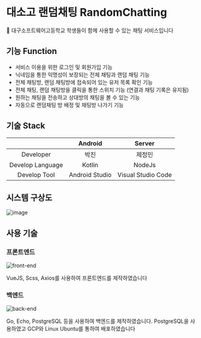 # 대소고 랜덤채팅 RandomChatting 

💬 대구소프트웨어고등학교 학생들이 함께 사용할 수 있는 채팅 서비스입니다

## 기능 Function
- 서비스 이용을 위한 로그인 및 회원가입 기능 
- 닉네임을 통한 익명성이 보장되는 전체 채팅과 랜덤 채팅 기능 
- 전체 채팅방, 랜덤 채팅방에 접속되어 있는 유저 목록 확인 기능
- 전체 채팅, 랜덤 채팅방을 클릭을 통한 스위치 기능 (연결과 채팅 기록은 유지됨)
- 원하는 채팅을 전송하고 상대방의 채팅을 볼 수 있는 기능
- 자동으로 랜덤채팅 방 배정 및 채팅방 나가기 기능 

## 기술 Stack
|                      | Android     | Server        | 
|:--------------------:|:---------------:|:------------------:|
| Developer | 박진 | 제정민       | 
| Develop Language | Kotlin| NodeJs| 
| Develop Tool     | Android Studio  | Visual Studio Code | 

## 시스템 구상도

![image](https://user-images.githubusercontent.com/52072077/97800503-0676c680-1c79-11eb-9156-7c5c303a30d5.png)

## 사용 기술

### 프론트엔드
![front-end](https://user-images.githubusercontent.com/52072077/97800589-c6fcaa00-1c79-11eb-8295-9b0450432e3a.png)

VueJS, Scss, Axios를 사용하여 프론트엔드를 제작하였습니다

### 백엔드

![back-end](https://user-images.githubusercontent.com/52072077/97800688-a1bc6b80-1c7a-11eb-8946-20e0e87b9c4b.png)

Go, Echo, PostgreSQL 등을 사용하여 백엔드를 제작하였습니다. PostgreSQL을 사용하였고 GCP와 Linux Ubuntu를 통하여 배포하였습니다